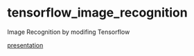 # tensorflow_image_recognition
Image Recognition by modifing Tensorflow

[presentation](https://docs.google.com/presentation/d/1K-Vsw7vQJ21Yf23H9R4h3qzx3BtarqAFzewKP16f7rY/pub?start=false&loop=false&delayms=3000&slide=id.p6)
